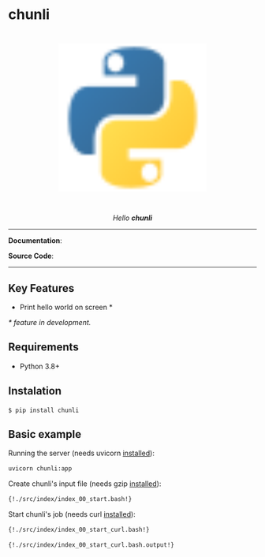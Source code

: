 # chunli

<p align="center" style="margin: 3em">
  <a href="">
    <img src="python.svg" alt="chunli" width="300"/>
  </a>
</p>

<p align="center">
    <em>Hello <b>chunli</b></em>
</p>

---

**Documentation**: <a href="#" target="_blank"></a>

**Source Code**: <a href="#" target="_blank"></a>

---


## Key Features

- Print hello world on screen *

*\* feature in development.*


## Requirements

 - Python 3.8+


## Instalation
```
$ pip install chunli
```


## Basic example

Running the server (needs uvicorn [installed](https://www.uvicorn.org)):

```bash
uvicorn chunli:app
```


Create chunli's input file (needs gzip [installed](https://www.gzip.org)):

```bash
{!./src/index/index_00_start.bash!}
```

Start chunli's job (needs curl [installed](https://curl.haxx.se/docs/install.html)):

```bash
{!./src/index/index_00_start_curl.bash!}
```

```
{!./src/index/index_00_start_curl.bash.output!}
```
